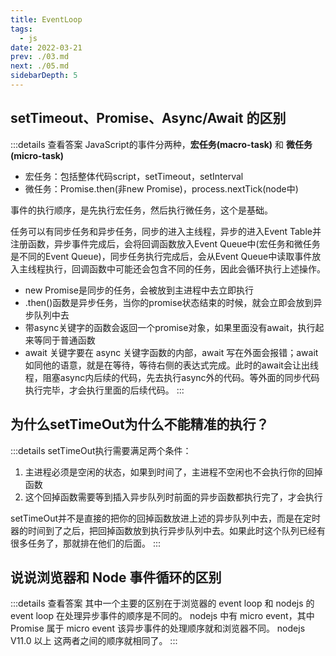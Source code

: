 ```yaml
---
title: EventLoop
tags: 
  - js
date: 2022-03-21
prev: ./03.md
next: ./05.md
sidebarDepth: 5
---
```


## setTimeout、Promise、Async/Await 的区别

:::details 查看答案
JavaScript的事件分两种，**宏任务(macro-task)** 和 **微任务(micro-task)**

- 宏任务：包括整体代码script，setTimeout，setInterval
- 微任务：Promise.then(非new Promise)，process.nextTick(node中)

事件的执行顺序，是先执行宏任务，然后执行微任务，这个是基础。

任务可以有同步任务和异步任务，同步的进入主线程，异步的进入Event Table并注册函数，异步事件完成后，会将回调函数放入Event Queue中(宏任务和微任务是不同的Event Queue)，同步任务执行完成后，会从Event Queue中读取事件放入主线程执行，回调函数中可能还会包含不同的任务，因此会循环执行上述操作。

- new Promise是同步的任务，会被放到主进程中去立即执行
- .then()函数是异步任务，当你的promise状态结束的时候，就会立即会放到异步队列中去
- 带async关键字的函数会返回一个promise对象，如果里面没有await，执行起来等同于普通函数
- await 关键字要在 async 关键字函数的内部，await 写在外面会报错；await如同他的语意，就是在等待，等待右侧的表达式完成。此时的await会让出线程，阻塞async内后续的代码，先去执行async外的代码。等外面的同步代码执行完毕，才会执行里面的后续代码。
:::

## 为什么setTimeOut为什么不能精准的执行？

:::details
setTimeOut执行需要满足两个条件：
1. 主进程必须是空闲的状态，如果到时间了，主进程不空闲也不会执行你的回掉函数 
2. 这个回掉函数需要等到插入异步队列时前面的异步函数都执行完了，才会执行 

setTimeOut并不是直接的把你的回掉函数放进上述的异步队列中去，而是在定时器的时间到了之后，把回掉函数放到执行异步队列中去。如果此时这个队列已经有很多任务了，那就排在他们的后面。
:::

## 说说浏览器和 Node 事件循环的区别

:::details 查看答案
其中一个主要的区别在于浏览器的 event loop 和 nodejs 的 event loop 在处理异步事件的顺序是不同的。
nodejs 中有 micro event，其中 Promise 属于 micro event 该异步事件的处理顺序就和浏览器不同。
nodejs V11.0 以上 这两者之间的顺序就相同了。
:::

